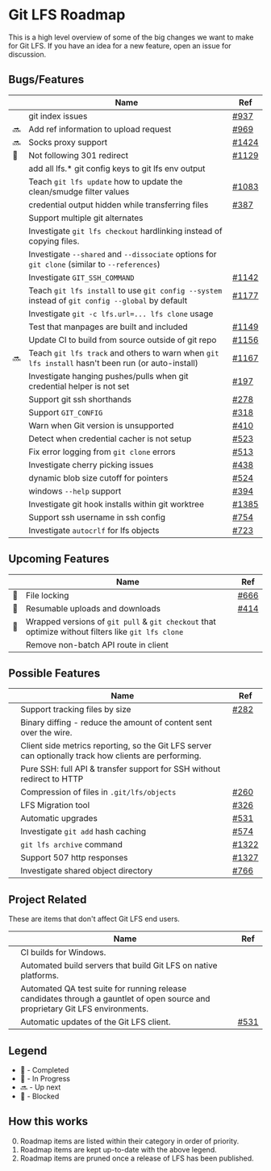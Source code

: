 # Git LFS Roadmap

This is a high level overview of some of the big changes we want to make for
Git LFS. If you have an idea for a new feature, open an issue for discussion.

## Bugs/Features

| | Name | Ref |
| ------ | ---- | --- |
| | git index issues | [#937](https://github.com/github/git-lfs/issues/937) |
| :soon: | Add ref information to upload request | [#969](https://github.com/github/git-lfs/issues/969) |
| :soon: | Socks proxy support | [#1424](https://github.com/github/git-lfs/issues/1424) |
| :no_entry_sign: | Not following 301 redirect | [#1129](https://github.com/github/git-lfs/issues/1129) |
| | add all lfs.\* git config keys to git lfs env output | |
| | Teach `git lfs update` how to update the clean/smudge filter values | [#1083](https://github.com/github/git-lfs/pull/1083) |
| | credential output hidden while transferring files | [#387](https://github.com/github/git-lfs/pull/387) |
| | Support multiple git alternates | |
| | Investigate `git lfs checkout` hardlinking instead of copying files. | |
| | Investigate `--shared` and `--dissociate` options for `git clone` (similar to `--references`) | |
| | Investigate `GIT_SSH_COMMAND` | [#1142](https://github.com/github/git-lfs/issues/1142) | |
| | Teach `git lfs install` to use `git config --system` instead of `git config --global` by default | [#1177](https://github.com/github/git-lfs/pull/1177) |
| | Investigate `git -c lfs.url=... lfs clone` usage | |
| | Test that manpages are built and included | [#1149](https://github.com/github/git-lfs/pull/1149) |
| | Update CI to build from source outside of git repo | [#1156](https://github.com/github/git-lfs/issues/1156#issuecomment-211574343) |
| :soon: | Teach `git lfs track` and others to warn when `git lfs install` hasn't been run (or auto-install) | [#1167](https://github.com/github/git-lfs/issues/1167) |
| | Investigate hanging pushes/pulls when git credential helper is not set | [#197](https://github.com/github/git-lfs/issues/197) |
| | Support git ssh shorthands | [#278](https://github.com/github/git-lfs/issues/278) |
| | Support `GIT_CONFIG` | [#318](https://github.com/github/git-lfs/issues/318) |
| | Warn when Git version is unsupported | [#410](https://github.com/github/git-lfs/issues/410) |
| | Detect when credential cacher is not setup | [#523](https://github.com/github/git-lfs/issues/523) |
| | Fix error logging from `git clone` errors | [#513](https://github.com/github/git-lfs/issues/513) |
| | Investigate cherry picking issues | [#438](https://github.com/github/git-lfs/issues/438) |
| | dynamic blob size cutoff for pointers | [#524](https://github.com/github/git-lfs/issues/524) |
| | windows `--help` support | [#394](https://github.com/github/git-lfs/issues/394) |
| | Investigate git hook installs within git worktree | [#1385](https://github.com/github/git-lfs/issues/1385) |
| | Support ssh username in ssh config | [#754](https://github.com/github/git-lfs/issues/754) |
| | Investigate `autocrlf` for lfs objects | [#723](https://github.com/github/git-lfs/issues/723) |

## Upcoming Features

| | Name | Ref |
| ------ | ---- | --- |
| :construction: | File locking | [#666](https://github.com/github/git-lfs/pull/666) |
| :ship: | Resumable uploads and downloads | [#414](https://github.com/github/git-lfs/issues/414) |
| :construction: | Wrapped versions of `git pull` & `git checkout` that optimize without filters like `git lfs clone` | |
| | Remove non-batch API route in client | |

## Possible Features

| | Name | Ref |
| ------ | ---- | --- |
| | Support tracking files by size | [#282](https://github.com/github/git-lfs/issues/282)
| | Binary diffing - reduce the amount of content sent over the wire. | |
| | Client side metrics reporting, so the Git LFS server can optionally track how clients are performing. | |
| | Pure SSH: full API & transfer support for SSH without redirect to HTTP | |
| | Compression of files in `.git/lfs/objects` | [#260](https://github.com/github/git-lfs/issues/260) |
| | LFS Migration tool | [#326](https://github.com/github/git-lfs/issues/326) |
| | Automatic upgrades | [#531](https://github.com/gihtub/git-lfs/issues/531) |
| | Investigate `git add` hash caching | [#574](https://github.com/github/git-lfs/issues/574) |
| | `git lfs archive` command | [#1322](https://github.com/github/git-lfs/issues/1322) |
| | Support 507 http responses | [#1327](https://github.com/github/git-lfs/issues/1327) |
| | Investigate shared object directory | [#766](https://github.com/github/git-lfs/issues/766) |

## Project Related

These are items that don't affect Git LFS end users.

| | Name | Ref |
| ------ | ---- | --- |
| | CI builds for Windows. | |
| | Automated build servers that build Git LFS on native platforms. | |
| | Automated QA test suite for running release candidates through a gauntlet of open source and proprietary Git LFS environments. | |
| | Automatic updates of the Git LFS client. | [#531](https://github.com/github/git-lfs/issues/531) |

## Legend

* :ship: - Completed
* :construction: - In Progress
* :soon: - Up next
* :no_entry_sign: - Blocked

## How this works

0. Roadmap items are listed within their category in order of priority.
0. Roadmap items are kept up-to-date with the above legend.
0. Roadmap items are pruned once a release of LFS has been published.

